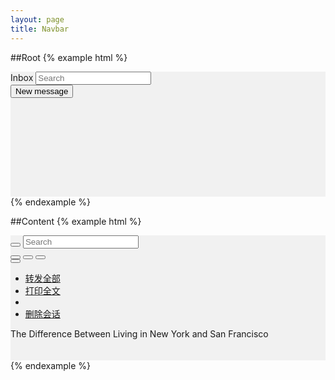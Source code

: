 ```yaml
---
layout: page
title: Navbar
---
```


##Root
{% example html %}
<div style='height:200px;width:100%;background-color:#f1f1f1'>
	<div class='mc-navbar'>
		<div class='mc-navbar-titlearea'>
				<span class='mc-navbar-title'>Inbox</span>
				<input type="text" class="mc-searchfield" placeholder="Search">
		</div>
		<div class='mc-navbar-functionarea'>
				<button class='mc-navbar-newbutton'>New message</button>
		</div>
	</div>
</div>
{% endexample %}

##Content
{% example html %}
<div style='height:200px;width:100%;background-color:#f1f1f1'>
	<div class='mc-navbar'>
		<div class='mc-navbar-titlearea'>
				<button type="button" class="mc-navbar-backbutton">
				  <span class="mc-icon-back" aria-hidden="true"></span>
				</button>
				<input type="text" class="mc-searchfield" placeholder="Search">
				<div class='mc-navbar-toolbutton'>
					<button type="button" class="mc-button-nobg">
				  	<span class="mc-icon-pin"></span>
					</button>
					<button type="button" class="mc-button-nobg">
				  	<span class="mc-icon-done"></span>
					</button>
					<button type="button" class="mc-button-nobg">
				  	<span class="mc-icon-label"></span>
					</button>
					<div class="btn-group">
						<button type="button" class="mc-button-nobg dropdown-toggle"  data-toggle="dropdown">
					  	<span class="mc-icon-more"></span>
						</button>
					  <ul class="dropdown-menu" role="menu">
					    <li><a href="#">转发全部</a></li>
					    <li><a href="#">打印全文</a></li>
					    <li class="divider"></li>
					    <li><a href="#">删除会话</a></li>
					  </ul>
					</div>
				</div>
		</div>
		<div class='mc-navbar-functionarea'>
			<div class='mc-navbar-subject'>The Difference Between Living in New York and San Francisco</div>
		</div>
	</div>
</div>
{% endexample %}

